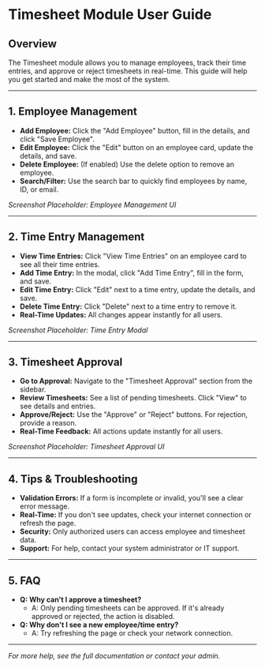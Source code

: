 # Timesheet Module User Guide

## Overview
The Timesheet module allows you to manage employees, track their time entries, and approve or reject timesheets in real-time. This guide will help you get started and make the most of the system.

---

## 1. Employee Management
- **Add Employee:** Click the "Add Employee" button, fill in the details, and click "Save Employee".
- **Edit Employee:** Click the "Edit" button on an employee card, update the details, and save.
- **Delete Employee:** (If enabled) Use the delete option to remove an employee.
- **Search/Filter:** Use the search bar to quickly find employees by name, ID, or email.

*Screenshot Placeholder: Employee Management UI*

---

## 2. Time Entry Management
- **View Time Entries:** Click "View Time Entries" on an employee card to see all their time entries.
- **Add Time Entry:** In the modal, click "Add Time Entry", fill in the form, and save.
- **Edit Time Entry:** Click "Edit" next to a time entry, update the details, and save.
- **Delete Time Entry:** Click "Delete" next to a time entry to remove it.
- **Real-Time Updates:** All changes appear instantly for all users.

*Screenshot Placeholder: Time Entry Modal*

---

## 3. Timesheet Approval
- **Go to Approval:** Navigate to the "Timesheet Approval" section from the sidebar.
- **Review Timesheets:** See a list of pending timesheets. Click "View" to see details and entries.
- **Approve/Reject:** Use the "Approve" or "Reject" buttons. For rejection, provide a reason.
- **Real-Time Feedback:** All actions update instantly for all users.

*Screenshot Placeholder: Timesheet Approval UI*

---

## 4. Tips & Troubleshooting
- **Validation Errors:** If a form is incomplete or invalid, you'll see a clear error message.
- **Real-Time:** If you don't see updates, check your internet connection or refresh the page.
- **Security:** Only authorized users can access employee and timesheet data.
- **Support:** For help, contact your system administrator or IT support.

---

## 5. FAQ
- **Q: Why can't I approve a timesheet?**
  - A: Only pending timesheets can be approved. If it's already approved or rejected, the action is disabled.
- **Q: Why don't I see a new employee/time entry?**
  - A: Try refreshing the page or check your network connection.

---

*For more help, see the full documentation or contact your admin.* 
